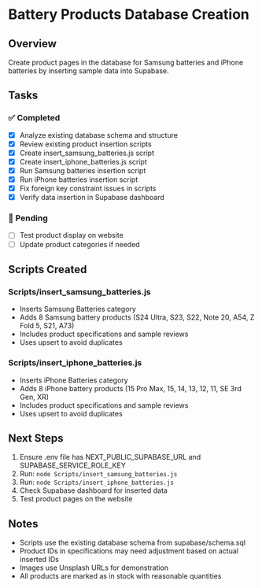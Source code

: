 # Battery Products Database Creation

## Overview
Create product pages in the database for Samsung batteries and iPhone batteries by inserting sample data into Supabase.

## Tasks

### ✅ Completed
- [x] Analyze existing database schema and structure
- [x] Review existing product insertion scripts
- [x] Create insert_samsung_batteries.js script
- [x] Create insert_iphone_batteries.js script
- [x] Run Samsung batteries insertion script
- [x] Run iPhone batteries insertion script
- [x] Fix foreign key constraint issues in scripts
- [x] Verify data insertion in Supabase dashboard

### 🔄 Pending
- [ ] Test product display on website
- [ ] Update product categories if needed

## Scripts Created

### Scripts/insert_samsung_batteries.js
- Inserts Samsung Batteries category
- Adds 8 Samsung battery products (S24 Ultra, S23, S22, Note 20, A54, Z Fold 5, S21, A73)
- Includes product specifications and sample reviews
- Uses upsert to avoid duplicates

### Scripts/insert_iphone_batteries.js
- Inserts iPhone Batteries category
- Adds 8 iPhone battery products (15 Pro Max, 15, 14, 13, 12, 11, SE 3rd Gen, XR)
- Includes product specifications and sample reviews
- Uses upsert to avoid duplicates

## Next Steps
1. Ensure .env file has NEXT_PUBLIC_SUPABASE_URL and SUPABASE_SERVICE_ROLE_KEY
2. Run: `node Scripts/insert_samsung_batteries.js`
3. Run: `node Scripts/insert_iphone_batteries.js`
4. Check Supabase dashboard for inserted data
5. Test product pages on the website

## Notes
- Scripts use the existing database schema from supabase/schema.sql
- Product IDs in specifications may need adjustment based on actual inserted IDs
- Images use Unsplash URLs for demonstration
- All products are marked as in stock with reasonable quantities
